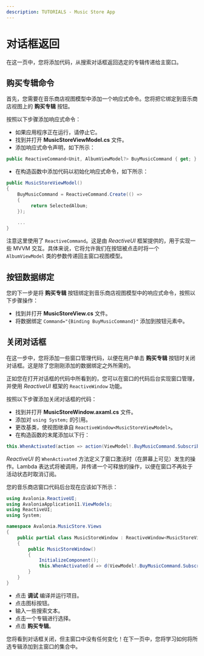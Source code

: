 ```yaml
---
description: TUTORIALS - Music Store App
---
```


# 对话框返回

在这一页中，您将添加代码，从搜索对话框返回选定的专辑传递给主窗口。

## 购买专辑命令

首先，您需要在音乐商店视图模型中添加一个响应式命令。您将把它绑定到音乐商店视图上的 **购买专辑** 按钮。

按照以下步骤添加响应式命令：

- 如果应用程序正在运行，请停止它。
- 找到并打开 **MusicStoreViewModel.cs** 文件。
- 添加响应式命令声明，如下所示：

```csharp
public ReactiveCommand<Unit, AlbumViewModel?> BuyMusicCommand { get; }
```

- 在构造函数中添加代码以初始化响应式命令，如下所示：

```csharp
public MusicStoreViewModel()
{
    BuyMusicCommand = ReactiveCommand.Create(() =>
    {
         return SelectedAlbum;
    });
    
    ...
}
```

注意这里使用了 `ReactiveCommand`。这是由 _ReactiveUI_ 框架提供的，用于实现一些 MVVM 交互。具体来说，它将允许我们在按钮被点击时将一个 `AlbumViewModel` 类的参数传递回主窗口视图模型。

## 按钮数据绑定

您的下一步是将 **购买专辑** 按钮绑定到音乐商店视图模型中的响应式命令，按照以下步骤操作：

- 找到并打开 **MusicStoreView.cs** 文件。
- 将数据绑定 `Command="{Binding BuyMusicCommand}"` 添加到按钮元素中。

## 关闭对话框

在这一步中，您将添加一些窗口管理代码，以便在用户单击 **购买专辑** 按钮时关闭对话框。这是除了您刚刚添加的数据绑定之外所需的。

正如您在打开对话框的代码中所看到的，您可以在窗口的代码后台实现窗口管理，并使用 _ReactiveUI_ 框架的 `ReactiveWindow` 功能。

按照以下步骤添加关闭对话框的代码：

- 找到并打开 **MusicStoreWindow.axaml.cs** 文件。
- 添加对 `using System;` 的引用。
- 更改基类，使视图继承自 `ReactiveWindow<MusicStoreViewModel>`。
- 在构造函数的末尾添加以下行：

```csharp
this.WhenActivated(action => action(ViewModel!.BuyMusicCommand.Subscribe(Close)));
```

_ReactiveUI_ 的 `WhenActivated` 方法定义了窗口激活时（在屏幕上可见）发生的操作。Lambda 表达式将被调用，并传递一个可释放的操作，以便在窗口不再处于活动状态时取消订阅。

您的音乐商店窗口代码后台现在应该如下所示：

```csharp
using Avalonia.ReactiveUI;
using AvaloniaApplication11.ViewModels;
using ReactiveUI;
using System;

namespace Avalonia.MusicStore.Views
{
    public partial class MusicStoreWindow : ReactiveWindow<MusicStoreViewModel>
    {
        public MusicStoreWindow()
        {
            InitializeComponent();
            this.WhenActivated(d => d(ViewModel!.BuyMusicCommand.Subscribe(Close)));
        }
    }
}
```

- 点击 **调试** 编译并运行项目。
- 点击图标按钮。
- 输入一些搜索文本。
- 点击一个专辑进行选择。
- 点击 **购买专辑**。

您将看到对话框关闭，但主窗口中没有任何变化！在下一页中，您将学习如何将所选专辑添加到主窗口的集合中。
